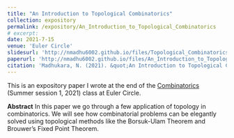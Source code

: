 ```yaml
---
title: "An Introduction to Topological Combinatorics"
collection: expository
permalink: /expository/An_Introduction_to_Topological_Combinatorics
# excerpt: 
date: 2021-7-15
venue: 'Euler Circle'
slidesurl: 'http://nmadhu6002.github.io/files/Topological_Combinatorics_Slides.pdf'
paperurl: 'http://nmadhu6002.github.io/files/An_Introduction_to_Topological_Combinatorics.pdf'
citation: 'Madhukara, N. (2021). &quot;An Introduction to Topological Combinatorics.&quot; <i>Euler Circle</i>.'
---
```


This is an expository paper I wrote at the end of the [Combinatorics](https://eulercircle.com/classes/combinatorics/) (Summer session 1, 2021) class at Euler Circle.

**Abstract** In this paper we go through a few application of topology in combinatorics. We will see how combinatorial problems can be elegantly solved using topological methods like the Borsuk-Ulam Theorem and Brouwer’s Fixed Point Theorem.